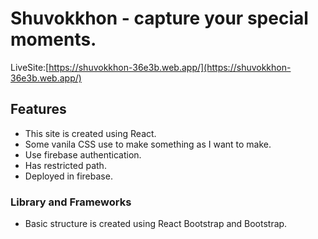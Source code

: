 # Shuvokkhon - capture your special moments.

LiveSite:[https://shuvokkhon-36e3b.web.app/](https://shuvokkhon-36e3b.web.app/)

## Features

- This site is created using React.
- Some vanila CSS use to make something as I want to make.
- Use firebase authentication.
- Has restricted path.
- Deployed in firebase.

### Library and Frameworks

- Basic structure is created using React Bootstrap and Bootstrap.
